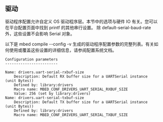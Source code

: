 ## 驱动

驱动程序配置允许自定义 OS 驱动程序层。本节中的选项与硬件 IO 有关。您可以在平台配置页面中找到 printf 的其他串行设置。 除 default-serial-baud-rate 外，这些设置不会影响 Serial 对象。

以下是 mbed compile --config -v 生成的驱动程序配置参数的完整列表。有关如何使用或覆盖这些设置的详细信息，请参阅配置系统文档。
```
Configuration parameters
------------------------
 
Name: drivers.uart-serial-rxbuf-size
    Description: Default RX buffer size for a UARTSerial instance (unit Bytes))
    Defined by: library:drivers
    Macro name: MBED_CONF_DRIVERS_UART_SERIAL_RXBUF_SIZE
    Value: 256 (set by library:drivers)
Name: drivers.uart-serial-txbuf-size
    Description: Default TX buffer size for a UARTSerial instance (unit Bytes))
    Defined by: library:drivers
    Macro name: MBED_CONF_DRIVERS_UART_SERIAL_TXBUF_SIZE
```